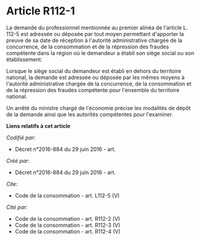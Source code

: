 # Article R112-1

La demande du professionnel mentionnée au premier alinéa de l'article L. 112-5 est adressée ou déposée par tout moyen
permettant d'apporter la preuve de sa date de réception à l'autorité administrative chargée de la concurrence, de la
consommation et de la répression des fraudes compétente dans la région où le demandeur a établi son siège social ou son
établissement. 

Lorsque le siège social du demandeur est établi en dehors du territoire national, la demande est adressée ou déposée par les
mêmes moyens à l'autorité administrative chargée de la concurrence, de la consommation et de la répression des fraudes
compétente pour l'ensemble du territoire national. 

Un arrêté du ministre chargé de l'économie précise les modalités de dépôt de la demande ainsi que les autorités compétentes
pour l'examiner.

**Liens relatifs à cet article**

_Codifié par_:

  - Décret n°2016-884 du 29 juin 2016 - art.

_Créé par_:

  - Décret n°2016-884 du 29 juin 2016 - art.

_Cite_:

  - Code de la consommation - art. L112-5 (V)

_Cité par_:

  - Code de la consommation - art. R112-2 (V)
  - Code de la consommation - art. R112-3 (V)
  - Code de la consommation - art. R112-4 (V)
